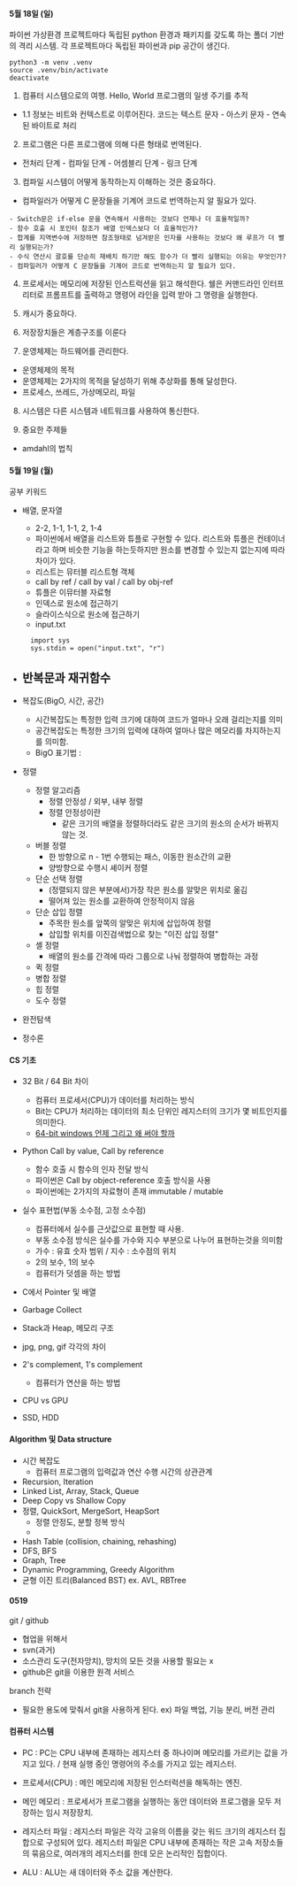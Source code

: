 #### 5월 18일 (일)

파이썬 가상환경
프로젝트마다 독립된 python 환경과 패키지를 갖도록 하는 폴더 기반의 격리 시스템.
각 프로젝트마다 독립된 파이썬과 pip 공간이 생긴다.
```
python3 -m venv .venv
source .venv/bin/activate
deactivate
```

1. 컴퓨터 시스템으로의 여행. Hello, World 프로그램의 일생 주기를 추적
- 1.1 정보는 비트와 컨텍스트로 이루어진다.
코드는 텍스트 문자 - 아스키 문자 - 연속된 바이트로 처리


2. 프로그램은 다른 프로그램에 의해 다른 형태로 번역된다.
  - 전처리 단계 - 컴파일 단계 - 어셈블리 단계 - 링크 단계


3. 컴파일 시스템이 어떻게 동작하는지 이해하는 것은 중요하다.
 - 컴파일러가 어떻게 C 문장들을 기계어 코드로 번역하는지 알 필요가 있다.
```
- Switch문은 if-else 문을 연속해서 사용하는 것보다 언제나 더 효율적일까?
- 함수 호출 시 포인터 참조가 배열 인덱스보다 더 효율적인가?
- 합계를 지역변수에 저장하면 참조형태로 넘겨받은 인자를 사용하는 것보다 왜 루프가 더 빨리 실행되는가?
- 수식 연산시 괄호를 단순히 재배치 하기만 해도 함수가 더 빨리 실행되는 이유는 무엇인가?
- 컴파일러가 어떻게 C 문장들을 기계어 코드로 번역하는지 알 필요가 있다.
```

4. 프로세서는 메모리에 저장된 인스트럭션을 읽고 해석한다.
쉘은 커맨드라인 인터프리터로 프롬프트를 출력하고 명령어 라인을 입력 받아 그 명령을 실행한다.

5. 캐시가 중요하다.

6. 저장장치들은 계층구조를 이룬다

7. 운영체제는 하드웨어를 관리한다.
- 운영체제의 목적
- 운영체제는 2가지의 목적을 달성하기 위해 추상화를 통해 달성한다.
- 프로세스, 쓰레드, 가상메모리, 파일
8. 시스템은 다른 시스템과 네트워크를 사용하여 통신한다.

9. 중요한 주제들
- amdahl의 법칙


#### 5월 19일 (월)

공부 키워드
- 배열, 문자열
  - 2-2, 1-1, 1-1, 2, 1-4
  - 파이썬에서 배열을 리스트와 튜플로 구현할 수 있다. 리스트와 튜플은 컨테이너라고 하며 비슷한 기능을 하는듯하지만 원소를 변경할 수 있는지 없는지에 따라 차이가 있다.
  - 리스트는 뮤터블 리스트형 객체
  - call by ref / call by val / call by obj-ref
  - 튜플은 이뮤터블 자료형
  - 인덱스로 원소에 접근하기
  - 슬라이스식으로 원소에 접근하기
  - input.txt
  ```
    import sys
    sys.stdin = open("input.txt", "r")
  ```
- 반복문과 재귀함수
  -
- 복잡도(BigO, 시간, 공간)
  - 시간복잡도는 특정한 입력 크기에 대하여 코드가 얼마나 오래 걸리는지를 의미
  - 공간복잡도는 특정한 크기의 입력에 대하여 얼마나 많은 메모리를 차지하는지를 의미함.
  - BigO 표기법 :

- 정렬
   - 정렬 알고리즘
      - 정렬 안정성 / 외부, 내부 정렬
      - 정렬 안정성이란
        - 같은 크기의 배열을 정렬하더라도 같은 크기의 원소의 순서가 바뀌지 않는 것.
   - 버블 정렬
      - 한 방향으로 n - 1번 수행되는 패스, 이동한 원소간의 교환
      - 양방향으로 수행시 셰이커 정렬
   - 단순 선택 정렬
      - (정렬되지 않은 부분에서)가장 작은 원소를 알맞은 위치로 옮김
      - 떨어져 있는 원소를 교환하여 안정적이지 않음
   - 단순 삽입 정렬
      - 주목한 원소를 앞쪽의 알맞은 위치에 삽입하여 정렬
      - 삽입할 위치를 이진검색법으로 찾는 "이진 삽입 정렬"
   - 셸 정렬
      - 배열의 원소를 간격에 따라 그룹으로 나눠 정렬하여 병합하는 과정
   - 퀵 정렬
   - 병합 정렬
   - 힙 정렬
   - 도수 정렬
- 완전탐색
- 정수론

#### CS 기초
- 32 Bit / 64 Bit 차이
  - 컴퓨터 프로세서(CPU)가 데이터를 처리하는 방식
  - Bit는 CPU가 처리하는 데이터의 최소 단위인 레지스터의 크기가 몇 비트인지를 의미한다.
  - [64-bit windows 언제 그리고 왜 써야 할까](https://learn.microsoft.com/ko-kr/previous-versions/cc700734(v=technet.10)?redirectedfrom=MSDN)
- Python Call by value, Call by reference
  - 함수 호출 시 함수의 인자 전달 방식
  - 파이썬은 Call by object-reference 호출 방식을 사용
  - 파이썬에는 2가지의 자료형이 존재 immutable / mutable
- 실수 표현법(부동 소수점, 고정 소수점)
  - 컴퓨터에서 실수를 근삿값으로 표현할 때 사용.
  - 부동 소수점 방식은 실수를 가수와 지수 부분으로 나누어 표현하는것을 의미함
  - 가수 : 유효 숫자 범위 / 지수 : 소수점의 위치
  - 2의 보수, 1의 보수
  - 컴퓨터가 덧셈을 하는 방법

- C에서 Pointer 및 배열
- Garbage Collect
- Stack과 Heap, 메모리 구조
- jpg, png, gif 각각의 차이
- 2's complement, 1's complement
  - 컴퓨터가 연산을 하는 방법
- CPU vs GPU
- SSD, HDD

#### Algorithm 및 Data structure
- 시간 복잡도
   - 컴퓨터 프로그램의 입력값과 연산 수행 시간의 상관관계
- Recursion, Iteration
- Linked List, Array, Stack, Queue
- Deep Copy vs Shallow Copy
- 정렬, QuickSort, MergeSort, HeapSort
  - 정렬 안정도, 분할 정복 방식
  -
- Hash Table (collision, chaining, rehashing)
- DFS, BFS
- Graph, Tree
- Dynamic Programming, Greedy Algorithm
- 균형 이진 트리(Balanced BST) ex. AVL, RBTree

#### 0519
git / github
- 협업을 위해서
- svn(과거)
- 소스관리 도구(전자망치), 망치의 모든 것을 사용할 필요는 x
- github은 git을 이용한 원격 서비스

branch 전략
- 필요한 용도에 맞춰서 git을 사용하게 된다. ex) 파일 백업, 기능 분리, 버전 관리


#### 컴퓨터 시스템

- PC : PC는 CPU 내부에 존재하는 레지스터 중 하나이며 메모리를 가르키는 값을 가지고 있다. / 현재 실행 중인 명령어의 주소를 가지고 있는 레지스터.

- 프로세서(CPU) : 메인 메모리에 저장된 인스터럭션을 해독하는 엔진.

- 메인 메모리 : 프로세서가 프로그램을 실행하는 동안 데이터와 프로그램을 모두 저장하는 임시 저장장치.

- 레지스터 파일 : 레지스터 파일은 각각 고유의 이름을 갖는 워드 크기의 레지스터 집합으로 구성되어 있다.
레지스터 파일은 CPU 내부에 존재하는 작은 고속 저장소들의 묶음으로,
여러개의 레지스터를 한데 모은 논리적인 집합이다.

- ALU : ALU는 새 데이터와 주소 값을 계산한다.



